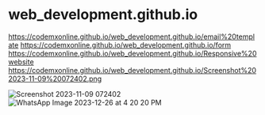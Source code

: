 # web_development.github.io

 https://codemxonline.github.io/web_development.github.io/email%20template  https://codemxonline.github.io/web_development.github.io/form  https://codemxonline.github.io/web_development.github.io/Responsive%20website https://codemxonline.github.io/web_development.github.io/Screenshot%202023-11-09%20072402.png


 ![Screenshot 2023-11-09 072402](https://github.com/codeMXonline/web_development.github.io/assets/158064956/64cc00af-9617-43e9-b09c-a75afbc2c5c9)
![WhatsApp Image 2023-12-26 at 4 20 20 PM](https://github.com/codeMXonline/web_development.github.io/assets/158064956/9ca7af93-2189-414b-a09c-2ce1efc17e8e)

 
